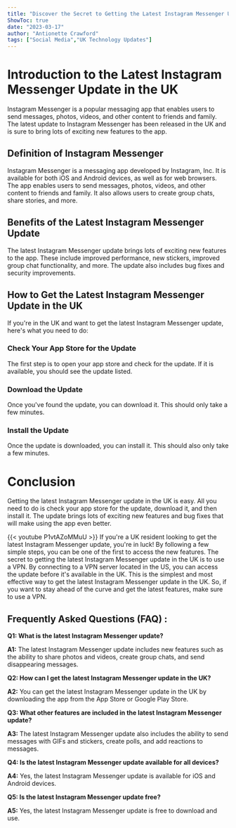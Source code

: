 ```yaml
---
title: "Discover the Secret to Getting the Latest Instagram Messenger Update in the UK!"
ShowToc: true 
date: "2023-03-17"
author: "Antionette Crawford" 
tags: ["Social Media","UK Technology Updates"]
---
```

# Introduction to the Latest Instagram Messenger Update in the UK 

Instagram Messenger is a popular messaging app that enables users to send messages, photos, videos, and other content to friends and family. The latest update to Instagram Messenger has been released in the UK and is sure to bring lots of exciting new features to the app. 

## Definition of Instagram Messenger 

Instagram Messenger is a messaging app developed by Instagram, Inc. It is available for both iOS and Android devices, as well as for web browsers. The app enables users to send messages, photos, videos, and other content to friends and family. It also allows users to create group chats, share stories, and more. 

## Benefits of the Latest Instagram Messenger Update 

The latest Instagram Messenger update brings lots of exciting new features to the app. These include improved performance, new stickers, improved group chat functionality, and more. The update also includes bug fixes and security improvements. 

## How to Get the Latest Instagram Messenger Update in the UK 

If you're in the UK and want to get the latest Instagram Messenger update, here's what you need to do: 

### Check Your App Store for the Update 

The first step is to open your app store and check for the update. If it is available, you should see the update listed. 

### Download the Update 

Once you've found the update, you can download it. This should only take a few minutes. 

### Install the Update 

Once the update is downloaded, you can install it. This should also only take a few minutes. 

# Conclusion 

Getting the latest Instagram Messenger update in the UK is easy. All you need to do is check your app store for the update, download it, and then install it. The update brings lots of exciting new features and bug fixes that will make using the app even better.

{{< youtube P1vtAZoMMuU >}} 
If you're a UK resident looking to get the latest Instagram Messenger update, you're in luck! By following a few simple steps, you can be one of the first to access the new features. The secret to getting the latest Instagram Messenger update in the UK is to use a VPN. By connecting to a VPN server located in the US, you can access the update before it's available in the UK. This is the simplest and most effective way to get the latest Instagram Messenger update in the UK. So, if you want to stay ahead of the curve and get the latest features, make sure to use a VPN.

## Frequently Asked Questions (FAQ) :
**Q1: What is the latest Instagram Messenger update?**

**A1:** The latest Instagram Messenger update includes new features such as the ability to share photos and videos, create group chats, and send disappearing messages.

**Q2: How can I get the latest Instagram Messenger update in the UK?**

**A2:** You can get the latest Instagram Messenger update in the UK by downloading the app from the App Store or Google Play Store.

**Q3: What other features are included in the latest Instagram Messenger update?**

**A3:** The latest Instagram Messenger update also includes the ability to send messages with GIFs and stickers, create polls, and add reactions to messages.

**Q4: Is the latest Instagram Messenger update available for all devices?**

**A4:** Yes, the latest Instagram Messenger update is available for iOS and Android devices.

**Q5: Is the latest Instagram Messenger update free?**

**A5:** Yes, the latest Instagram Messenger update is free to download and use.



